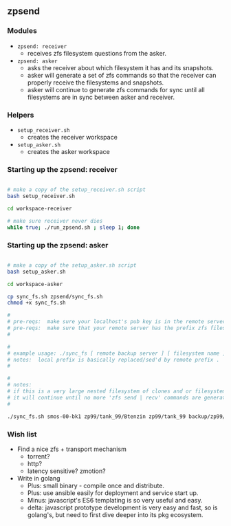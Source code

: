 ## zpsend 
### Modules
- `zpsend: receiver`
  - receives zfs filesystem questions from the asker.
- `zpsend: asker`
  - asks the receiver about which filesystem it has and its snapshots.  
  - asker will generate a set of zfs commands so that the receiver can properly receive the filesystems and snapshots.  
  - asker will continue to generate zfs commands for sync until all filesystems are in sync between asker and receiver.

### Helpers
- `setup_receiver.sh`
  - creates the receiver workspace
- `setup_asker.sh`
  - creates the asker workspace

### Starting up the zpsend: receiver

```bash

# make a copy of the setup_receiver.sh script
bash setup_receiver.sh

cd workspace-receiver

# make sure receiver never dies
while true; ./run_zpsend.sh ; sleep 1; done
```

### Starting up the zpsend: asker

```bash

# make a copy of the setup_asker.sh script
bash setup_asker.sh

cd workspace-asker

cp sync_fs.sh zpsend/sync_fs.sh
chmod +x sync_fs.sh

#
# pre-reqs:  make sure your localhost's pub key is in the remote server's authorized keys file
# pre-reqs:  make sure that your remote server has the prefix zfs filesystem created.  prefix filesystem will be the root under which the zfs receives will happen.
#

#
# example usage: ./sync_fs [ remote backup server ] [ filesystem name ] [ local prefix ] [ remote prefix ]
# notes:  local prefix is basically replaced/sed'd by remote prefix .
#

#
# notes:
# if this is a very large nested filesystem of clones and or filesystems underneath the parent filesystem, then put this in a while loop.
# it will continue until no more 'zfs send | recv' commands are generated, since all filesystems will be in sync at the remote location
#

./sync_fs.sh smos-00-bk1 zp99/tank_99/Btenzin zp99/tank_99 backup/zp99/tank_99

```

### Wish list
- Find a nice zfs + transport mechanism
  - torrent?
  - http?
  - latency sensitive?  zmotion?
- Write in golang
  - Plus:  small binary - compile once and distribute.
  - Plus:  use ansible easily for deployment and service start up.
  - Minus:  javascript's ES6 templating is so very useful and easy.
  - delta:  javascript prototype development is very easy and fast, so is golang's, but need to first dive deeper into its pkg ecosystem.
